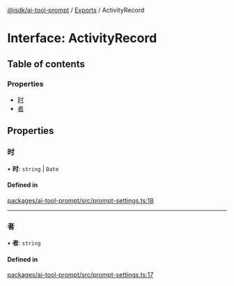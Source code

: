 [@isdk/ai-tool-prompt](../README.md) / [Exports](../modules.md) / ActivityRecord

# Interface: ActivityRecord

## Table of contents

### Properties

- [时](ActivityRecord.md#时)
- [者](ActivityRecord.md#者)

## Properties

### 时

• **时**: `string` \| `Date`

#### Defined in

[packages/ai-tool-prompt/src/prompt-settings.ts:18](https://github.com/isdk/ai-tool-prompt.js/blob/0ecc0f13328258348217ee37f7389f66d3abdbdf/src/prompt-settings.ts#L18)

___

### 者

• **者**: `string`

#### Defined in

[packages/ai-tool-prompt/src/prompt-settings.ts:17](https://github.com/isdk/ai-tool-prompt.js/blob/0ecc0f13328258348217ee37f7389f66d3abdbdf/src/prompt-settings.ts#L17)
